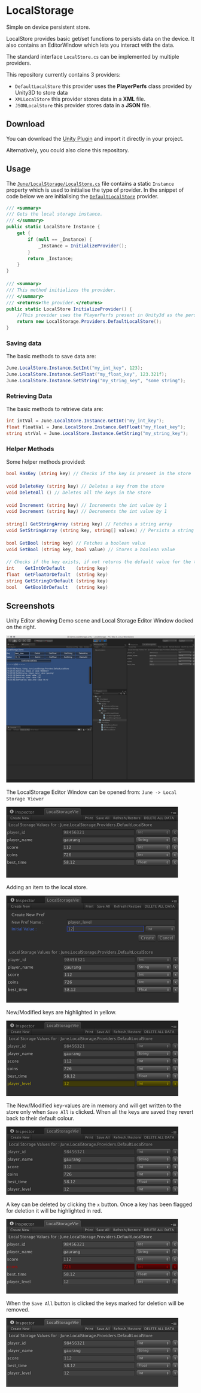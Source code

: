 # LocalStorage
Simple on device persistent store.


LocalStore provides basic get/set functions to persists data on the device. It also contains an EditorWindow which lets you interact with the data.

The standard interface `LocalStore.cs` can be implemented by multiple providers.

This repository currently contains 3 providers:

- `DefaultLocalStore` this provider uses the **PlayerPerfs** class provided by Unity3D to store data
- `XMLLocalStore` this provider stores data in a **XML** file.
- `JSONLocalStore` this provider stores data in a **JSON** file.

## Download
You can download the [Unity Plugin](https://github.com/JuneSoftware/LocalStorage/raw/master/June.LocalStorage.unitypackage) and import it directly in your project.

Alternatively, you could also clone this repository.

## Usage
The [`June/LocalStorage/LocalStore.cs`](https://github.com/JuneSoftware/LocalStorage/blob/master/Assets/June/LocalStorage/LocalStore.cs) file contains a static `Instance` property which is used to initialise the type of provider. In the snippet of code below we are initialising the [`DefaultLocalStore`](https://github.com/JuneSoftware/LocalStorage/blob/master/Assets/June/LocalStorage/Providers/DefaultLocalStore.cs) provider.

```csharp
/// <summary>
/// Gets the local storage instance.
/// </summary>
public static LocalStore Instance {
	get {
		if (null == _Instance) {
			_Instance = InitializeProvider();
		}
		return _Instance;
	}
}

/// <summary>
/// This method initializes the provider.
/// </summary>
/// <returns>The provider.</returns>
public static LocalStore InitializeProvider() {
	//This provider uses the PlayerPerfs present in Unity3d as the persistent store
	return new LocalStorage.Providers.DefaultLocalStore();
}
```

### Saving data
The basic methods to save data are:

```csharp
June.LocalStore.Instance.SetInt("my_int_key", 123);
June.LocalStore.Instance.SetFloat("my_float_key", 123.321f);
June.LocalStore.Instance.SetString("my_string_key", "some string");
```

### Retrieving Data
The basic methods to retrieve data are:

```csharp
int intVal = June.LocalStore.Instance.GetInt("my_int_key");
float floatVal = June.LocalStore.Instance.GetFloat("my_float_key");
string strVal = June.LocalStore.Instance.GetString("my_string_key");
```

### Helper Methods
Some helper methods provided:

```csharp
bool HasKey (string key) // Checks if the key is present in the store

void DeleteKey (string key) // Deletes a key from the store
void DeleteAll () // Deletes all the keys in the store

void Increment (string key) // Increments the int value by 1
void Decrement (string key) // Decrements the int value by 1

string[] GetStringArray (string key) // Fetches a string array
void SetStringArray (string key, string[] values) // Persists a string array to a key

bool GetBool (string key) // Fetches a boolean value
void SetBool (string key, bool value) // Stores a boolean value

// Checks if the key exists, if not returns the default value for the type.
int    GetIntOrDefault    (string key) 
float  GetFloatOrDefault  (string key)
string GetStringOrDefault (string key)
bool   GetBoolOrDefault   (string key)
```


## Screenshots

Unity Editor showing Demo scene and Local Storage Editor Window docked on the right.

![Image of Unity Editor](https://raw.githubusercontent.com/JuneSoftware/LocalStorage/master/screenshots/UnityEditor.png)

The LocalStorage Editor Window can be opened from:
`June -> Local Storage Viewer`

![Image of Local Storage Editor Window](https://raw.githubusercontent.com/JuneSoftware/LocalStorage/master/screenshots/1EditorWindow.png)

Adding an item to the local store.

![Image of Local Storage Editor Window](https://raw.githubusercontent.com/JuneSoftware/LocalStorage/master/screenshots/2EditorWindowCreate.png)

New/Modified keys are highlighted in yellow.

![Image of Local Storage Editor Window](https://raw.githubusercontent.com/JuneSoftware/LocalStorage/master/screenshots/3EditorWindowCreated.png)

The New/Modified key-values are in memory and will get written to the store only when `Save All` is clicked. When all the keys are saved they revert back to their default colour.

![Image of Local Storage Editor Window](https://raw.githubusercontent.com/JuneSoftware/LocalStorage/master/screenshots/4EditorWindowSaved.png)

A key can be deleted by clicking the `x` button. Once a key has been flagged for deletion it will be highlighted in red.

![Image of Local Storage Editor Window](https://raw.githubusercontent.com/JuneSoftware/LocalStorage/master/screenshots/5EditorWindowDeleting.png)

When the `Save All` button is clicked the keys marked for deletion will be removed.

![Image of Local Storage Editor Window](https://raw.githubusercontent.com/JuneSoftware/LocalStorage/master/screenshots/6EditorWindowDeleted.png)
